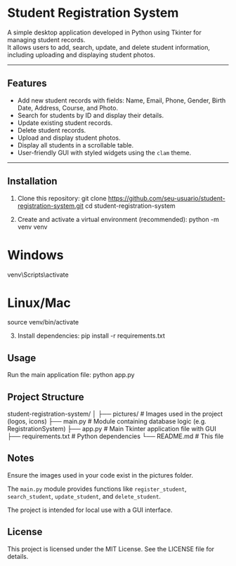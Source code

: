# Student Registration System

A simple desktop application developed in Python using Tkinter for managing student records.  
It allows users to add, search, update, and delete student information, including uploading and displaying student photos.

---

## Features

- Add new student records with fields: Name, Email, Phone, Gender, Birth Date, Address, Course, and Photo.
- Search for students by ID and display their details.
- Update existing student records.
- Delete student records.
- Upload and display student photos.
- Display all students in a scrollable table.
- User-friendly GUI with styled widgets using the `clam` theme.

---

## Installation

1. Clone this repository:
git clone https://github.com/seu-usuario/student-registration-system.git
cd student-registration-system

2. Create and activate a virtual environment (recommended):
python -m venv venv
# Windows
venv\Scripts\activate
# Linux/Mac
source venv/bin/activate

3. Install dependencies:
pip install -r requirements.txt

## Usage
Run the main application file:
python app.py

## Project Structure
student-registration-system/
│
├── pictures/                # Images used in the project (logos, icons)
├── main.py                  # Module containing database logic (e.g. RegistrationSystem)
├── app.py                   # Main Tkinter application file with GUI
├── requirements.txt         # Python dependencies
└── README.md                # This file

## Notes
Ensure the images used in your code exist in the pictures folder.

The `main.py` module provides functions like `register_student`, `search_student`, `update_student`, and `delete_student`.

The project is intended for local use with a GUI interface.

## License
This project is licensed under the MIT License. See the LICENSE file for details.